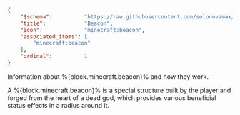 ```json
{
    "$schema":          "https://raw.githubusercontent.com/solonovamax/lavender/1.20.3/lavender-category.json",
    "title":            "Beacon",
    "icon":             "minecraft:beacon",
    "associated_items": [
        "minecraft:beacon"
    ],
    "ordinal":          1
}
```

Information about %{block.minecraft.beacon}% and how they work.


A %{block.minecraft.beacon}% is a special structure built by the player and forged from the heart of a dead god,
which provides various beneficial status effects in a radius around it.
